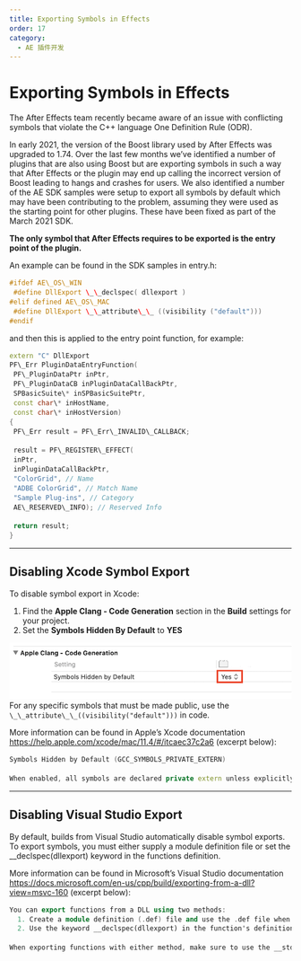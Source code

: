 ```yaml
---
title: Exporting Symbols in Effects
order: 17
category:
  - AE 插件开发
---
```


# Exporting Symbols in Effects

The After Effects team recently became aware of an issue with conflicting symbols that violate the C++ language One Definition Rule (ODR).

In early 2021, the version of the Boost library used by After Effects was upgraded to 1.74. Over the last few months we’ve identified a number of plugins that are also using Boost but are exporting symbols in such a way that After Effects or the plugin may end up calling the incorrect version of Boost leading to hangs and crashes for users. We also identified a number of the AE SDK samples were setup to export all symbols by default which may have been contributing to the problem, assuming they were used as the starting point for other plugins. These have been fixed as part of the March 2021 SDK.

**The only symbol that After Effects requires to be exported is the entry point of the plugin.**

An example can be found in the SDK samples in entry.h:

```cpp
#ifdef AE\_OS\_WIN
 #define DllExport \_\_declspec( dllexport )
#elif defined AE\_OS\_MAC
 #define DllExport \_\_attribute\_\_ ((visibility ("default")))
#endif

```

and then this is applied to the entry point function, for example:

```cpp
extern "C" DllExport
PF\_Err PluginDataEntryFunction(
 PF\_PluginDataPtr inPtr,
 PF\_PluginDataCB inPluginDataCallBackPtr,
 SPBasicSuite\* inSPBasicSuitePtr,
 const char\* inHostName,
 const char\* inHostVersion)
{
 PF\_Err result = PF\_Err\_INVALID\_CALLBACK;

 result = PF\_REGISTER\_EFFECT(
 inPtr,
 inPluginDataCallBackPtr,
 "ColorGrid", // Name
 "ADBE ColorGrid", // Match Name
 "Sample Plug-ins", // Category
 AE\_RESERVED\_INFO); // Reserved Info

 return result;
}

```

---

## Disabling Xcode Symbol Export

To disable symbol export in Xcode:

1. Find the **Apple Clang - Code Generation** section in the **Build** settings for your project.
2. Set the **Symbols Hidden By Default** to **YES**

[![../_images/appleclang-symbols.png](../_images/appleclang-symbols.png)](../_images/appleclang-symbols.png)
For any specific symbols that must be made public, use the `\_\_attribute\_\_((visibility("default")))` in code.

More information can be found in Apple’s Xcode documentation <https://help.apple.com/xcode/mac/11.4/#/itcaec37c2a6> (excerpt below):

```cpp
Symbols Hidden by Default (GCC_SYMBOLS_PRIVATE_EXTERN)

When enabled, all symbols are declared private extern unless explicitly marked to be exported using __attribute__((visibility("default"))) in code. If not enabled, all symbols are exported unless explicitly marked as private extern.

```

---

## Disabling Visual Studio Export

By default, builds from Visual Studio automatically disable symbol exports. To export symbols, you must either supply a module definition file or set the \_\_declspec(dllexport) keyword in the functions definition.

More information can be found in Microsoft’s Visual Studio documentation <https://docs.microsoft.com/en-us/cpp/build/exporting-from-a-dll?view=msvc-160> (excerpt below):

```cpp
You can export functions from a DLL using two methods:
  1. Create a module definition (.def) file and use the .def file when building the DLL. Use this approach if you want to export functions from your DLL by ordinal rather than by name.
  2. Use the keyword __declspec(dllexport) in the function's definition.

When exporting functions with either method, make sure to use the __stdcall calling convention.

```
